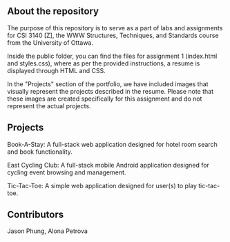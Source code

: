 ## About the repository
The purpose of this repository is to serve as a part of labs and assignments for CSI 3140 [Z], the WWW Structures, Techniques, and Standards course from the University of Ottawa.

Inside the public folder, you can find the files for assignment 1 (index.html and styles.css), where as per the provided instructions, a resume is displayed through HTML and CSS.

In the "Projects" section of the portfolio, we have included images that visually represent the projects described in the resume. Please note that these images are created specifically for this assignment and do not represent the actual projects.

## Projects
Book-A-Stay: A full-stack web application designed for hotel room search and book functionality.

East Cycling Club: A full-stack mobile Android application designed for cycling event browsing and management.

Tic-Tac-Toe: A simple web application designed for user(s) to play tic-tac-toe.

## Contributors
Jason Phung, Alona Petrova